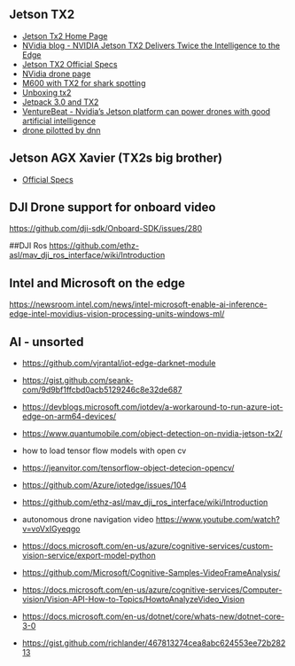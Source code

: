 


## Jetson TX2
- [Jetson Tx2 Home Page](https://www.nvidia.com/en-us/autonomous-machines/embedded-systems-dev-kits-modules/)
- [NVidia blog - NVIDIA Jetson TX2 Delivers Twice the Intelligence to the Edge](https://devblogs.nvidia.com/jetson-tx2-delivers-twice-intelligence-edge/)
- [Jetson TX2 Official Specs](https://developer.nvidia.com/embedded/buy/jetson-tx2-devkit)
- [NVidia drone page](https://www.nvidia.com/en-us/autonomous-machines/uavs-drones-technology/)
-	[M600 with TX2 for shark spotting](https://www.youtube.com/watch?v=GF_M4XB--UQ)
-	[Unboxing tx2](https://www.youtube.com/watch?v=kl2rMlHde4k )
- [Jetpack 3.0 and TX2](https://www.youtube.com/watch?v=D7lkth34rgM)
- [VentureBeat - Nvidia’s Jetson platform can power drones with good artificial intelligence](https://venturebeat.com/2017/03/07/nvidias-jetson-platform-can-power-drones-with-good-artificial-intelligence/)
- [drone pilotted by dnn](https://www.youtube.com/watch?v=voVxIGyeqgo)

## Jetson AGX Xavier (TX2s big brother)
- [Official Specs](https://developer.nvidia.com/embedded/buy/jetson-xavier-devkit)

## DJI Drone support for onboard video
https://github.com/dji-sdk/Onboard-SDK/issues/280

##DJI Ros 
https://github.com/ethz-asl/mav_dji_ros_interface/wiki/Introduction

## Intel and Microsoft on the edge
https://newsroom.intel.com/news/intel-microsoft-enable-ai-inference-edge-intel-movidius-vision-processing-units-windows-ml/

## AI - unsorted
- https://github.com/vjrantal/iot-edge-darknet-module
- https://gist.github.com/seank-com/9d9bf1ffcbd0acb5129246c8e32de687
- https://devblogs.microsoft.com/iotdev/a-workaround-to-run-azure-iot-edge-on-arm64-devices/
- https://www.quantumobile.com/object-detection-on-nvidia-jetson-tx2/

- how to load tensor flow models with open cv
- https://jeanvitor.com/tensorflow-object-detecion-opencv/
- https://github.com/Azure/iotedge/issues/104
- https://github.com/ethz-asl/mav_dji_ros_interface/wiki/Introduction
- autonomous drone navigation video https://www.youtube.com/watch?v=voVxIGyeqgo
- https://docs.microsoft.com/en-us/azure/cognitive-services/custom-vision-service/export-model-python
- https://github.com/Microsoft/Cognitive-Samples-VideoFrameAnalysis/
- https://docs.microsoft.com/en-us/azure/cognitive-services/Computer-vision/Vision-API-How-to-Topics/HowtoAnalyzeVideo_Vision
- https://docs.microsoft.com/en-us/dotnet/core/whats-new/dotnet-core-3-0
- https://gist.github.com/richlander/467813274cea8abc624553ee72b28213
